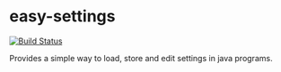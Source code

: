 # easy-settings

[![Build Status](https://travis-ci.org/GuckesRohrkaGbR/easy-settings.svg?branch=master)](https://travis-ci.org/GuckesRohrkaGbR/easy-settings)

Provides a simple way to load, store and edit settings in java programs.
